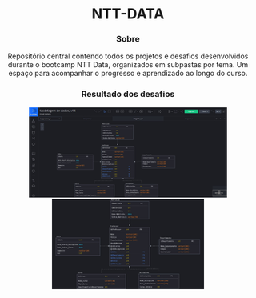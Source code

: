<div align="center">
 
# NTT-DATA
### Sobre
Repositório central contendo todos os projetos e desafios desenvolvidos durante o bootcamp NTT Data, organizados em subpastas por tema. Um espaço para acompanhar o progresso e aprendizado ao longo do curso.

### Resultado dos desafios
<div>
<img src="Model-Star-Schema/img1.jpeg" type="image/jpeg" alt="Print_Screen" height=180>
<img src="Model-Star-Schema/img2.jpeg" type="image/jpeg" alt="Print_Screen Zoom" height=180>
</div>
</div>

